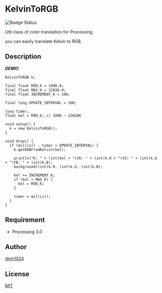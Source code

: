 # KelvinToRGB

![Badge Status](https://ci-as-a-service)

Util class of color translation for Processing.

you can easily translate Kelvin to RGB.

## Description

***DEMO:***

    KelvinToRGB k;

    final float MIN_K = 1096.0;
    final float MAX_K = 22026.0;
    final float INCREMENT_K = 100;

    final long UPDATE_INTERVAL = 100;

    long timer;
    float kel = MIN_K; // 1096 ~ 22026K

    void setup() {
      k = new KelvinToRGB();
    }

    void draw() {
      if (millis() - timer > UPDATE_INTERVAL) {
        k.getRGBFromKelvin(kel);

        println("K: " + (int)kel + "\tR: " + (int)k.R + "\tG: " + (int)k.G + "\tB: " + (int)k.B);
        background((int)k.R, (int)k.G, (int)k.B);

        kel += INCREMENT_K;
        if (kel > MAX_K) {
          kel = MIN_K;
        }

        timer = millis();
      }
    }


## Requirement

- Processing 3.0

## Author

[@rin1024](https://twitter.com/rin1024)

## License

[MIT](http://b4b4r07.mit-license.org)
